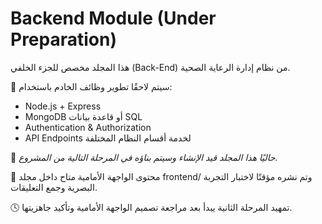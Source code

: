 
# Backend Module (Under Preparation)

هذا المجلد مخصص للجزء الخلفي (Back-End) من نظام إدارة الرعاية الصحية.

🧩 سيتم لاحقًا تطوير وظائف الخادم باستخدام:
- Node.js + Express
- MongoDB أو قاعدة بيانات SQL
- Authentication & Authorization
- API Endpoints لخدمة أقسام النظام المختلفة

🚧 *حاليًا هذا المجلد قيد الإنشاء وسيتم بناؤه في المرحلة التالية من المشروع.*

📁 محتوى الواجهة الأمامية متاح داخل مجلد frontend/ وتم نشره مؤقتًا لاختبار التجربة البصرية وجمع التعليقات.

🕓 تمهيد المرحلة الثانية يبدأ بعد مراجعة تصميم الواجهة الأمامية وتأكيد جاهزيتها.
